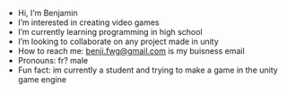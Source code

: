-  Hi, I’m Benjamin
-  I’m interested in creating video games
-  I’m currently learning programming in high school
-  I’m looking to collaborate on any project made in unity
-  How to reach me: benji.fwg@gmail.com is my buisness email
-  Pronouns: fr? male
-  Fun fact: im currently a student and trying to make a game in the unity game engine

<!---
Benji-Fejlesztesek/Benji-Fejlesztesek is a ✨ special ✨ repository because its `README.md` (this file) appears on your GitHub profile.
You can click the Preview link to take a look at your changes.
--->
